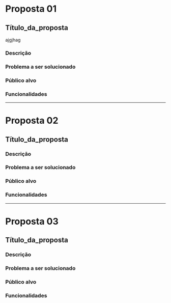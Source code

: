 # Proposta 01

## Título_da_proposta
ajgjhag
### Descrição

### Problema a ser solucionado

### Público alvo

### Funcionalidades

---

# Proposta 02

## Título_da_proposta

### Descrição

### Problema a ser solucionado

### Público alvo

### Funcionalidades

---

# Proposta 03

## Título_da_proposta

### Descrição

### Problema a ser solucionado

### Público alvo

### Funcionalidades

